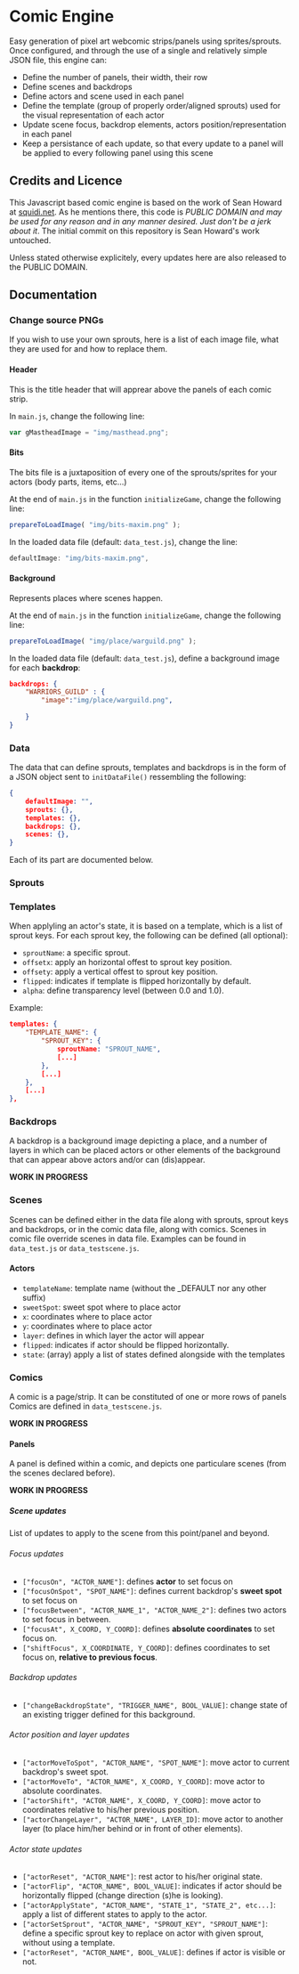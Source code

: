 Comic Engine
=====

Easy generation of pixel art webcomic strips/panels using sprites/sprouts. Once configured, and through the use of a single and relatively simple JSON file, this engine can:
* Define the number of panels, their width, their row
* Define scenes and backdrops
* Define actors and scene used in each panel
* Define the template (group of properly order/aligned sprouts) used for the visual representation of each actor
* Update scene focus, backdrop elements, actors position/representation in each panel
* Keep a persistance of each update, so that every update to a panel will be applied to every following panel using this scene

## Credits and Licence

This Javascript based comic engine is based on the work of Sean Howard at [squidi.net](http://www.squidi.net/threep/eComic/index.php). As he mentions there, this code is *PUBLIC DOMAIN and may be used for any reason and in any manner desired. Just don't be a jerk about it*. The initial commit on this repository is Sean Howard's work untouched.

Unless stated otherwise explicitely, every updates here are also released to the PUBLIC DOMAIN.

## Documentation

### Change source PNGs
If you wish to use your own sprouts, here is a list of each image file, what they are used for and how to replace them.

#### Header
This is the title header that will apprear above the panels of each comic strip.

In ```main.js```, change the following line:
```js
var gMastheadImage = "img/masthead.png";
```

#### Bits
The bits file is a juxtaposition of every one of the sprouts/sprites for your actors (body parts, items, etc...)

At the end of ```main.js``` in the function ```initializeGame```, change the following line:
```js
prepareToLoadImage( "img/bits-maxim.png" );
```

In the loaded data file (default: ```data_test.js```), change the line:
```js
defaultImage: "img/bits-maxim.png",
```

#### Background
Represents places where scenes happen.

At the end of ```main.js``` in the function ```initializeGame```, change the following line:
```js
prepareToLoadImage( "img/place/warguild.png" );
```

In the loaded data file (default: ```data_test.js```), define a background image for each **backdrop**:
```json
backdrops: {
    "WARRIORS_GUILD" : {
        "image":"img/place/warguild.png",
		
	}
}
```

### Data
The data that can define sprouts, templates and backdrops is in the form of a JSON object sent to ```initDataFile()``` ressembling the following:
```json
{
    defaultImage: "",
    sprouts: {},
    templates: {},
    backdrops: {},
    scenes: {},
}
```

Each of its part are documented below.
	        
### Sprouts

### Templates
When applyling an actor's state, it is based on a template, which is a list of sprout keys. For each sprout key, the following can be defined (all optional):

* ```sproutName```: a specific sprout.
* ```offsetx```: apply an horizontal offest to sprout key position.
* ```offsety```: apply a vertical offest to sprout key position.
* ```flipped```: indicates if template is flipped horizontally by default.
* ```alpha```: define transparency level (between 0.0 and 1.0).

Example:
```json
templates: {
    "TEMPLATE_NAME": {
        "SPROUT_KEY": {
            sproutName: "SPROUT_NAME",
            [...]
        },
        [...]
    },
    [...]
},
```

### Backdrops
A backdrop is a background image depicting a place, and a number of layers in which can be placed actors or other elements of the background that can appear above actors and/or can (dis)appear.

**WORK IN PROGRESS**

### Scenes
Scenes can be defined either in the data file along with sprouts, sprout keys and backdrops, or in the comic data file, along with comics. Scenes in comic file override scenes in data file. Examples can be found in ```data_test.js``` or ```data_testscene.js```.
	        
#### Actors
* ```templateName```: template name (without the _DEFAULT nor any other suffix)
* ```sweetSpot```: sweet spot where to place actor
* ```x```: coordinates where to place actor
* ```y```: coordinates where to place actor
* ```layer```: defines in which layer the actor will appear
* ```flipped```: indicates if actor should be flipped horizontally.
* ```state```: (array) apply a list of states defined alongside with the templates

### Comics
A comic is a page/strip. It can be constituted of one or more rows of panels Comics are defined in ```data_testscene.js```.

**WORK IN PROGRESS**

#### Panels
A panel is defined within a comic, and depicts one particulare scenes (from the scenes declared before).

**WORK IN PROGRESS**

##### Scene updates

List of updates to apply to the scene from this point/panel and beyond.

###### Focus updates
* ```["focusOn", "ACTOR_NAME"]```: defines **actor** to set focus on
* ```["focusOnSpot", "SPOT_NAME"]```: defines current backdrop's **sweet spot** to set focus on
* ```["focusBetween", "ACTOR_NAME_1", "ACTOR_NAME_2"]```: defines two actors to set focus in between.
* ```["focusAt", X_COORD, Y_COORD]```: defines **absolute coordinates** to set focus on.
* ```["shiftFocus", X_COORDINATE, Y_COORD]```: defines coordinates to set focus on, **relative to previous focus**.

###### Backdrop updates
* ```["changeBackdropState", "TRIGGER_NAME", BOOL_VALUE]```: change state of an existing trigger defined for this background.</li>

###### Actor position and layer updates</h6>
* ```["actorMoveToSpot", "ACTOR_NAME", "SPOT_NAME"]```: move actor to current backdrop's sweet spot.
* ```["actorMoveTo", "ACTOR_NAME", X_COORD, Y_COORD]```: move actor to absolute coordinates.
* ```["actorShift", "ACTOR_NAME", X_COORD, Y_COORD]```: move actor to coordinates relative to his/her previous position.
* ```["actorChangeLayer", "ACTOR_NAME", LAYER_ID]```: move actor to another layer (to place him/her behind or in front of other elements).

###### Actor state updates
* ```["actorReset", "ACTOR_NAME"]```: rest actor to his/her original state.
* ```["actorFlip", "ACTOR_NAME", BOOL_VALUE]```: indicates if actor should be horizontally flipped (change direction (s)he is looking).
* ```["actorApplyState", "ACTOR_NAME", "STATE_1", "STATE_2", etc...]```: apply a list of different states to apply to the actor.
* ```["actorSetSprout", "ACTOR_NAME", "SPROUT_KEY", "SPROUT_NAME"]```: define a specific sprout key to replace on actor with given sprout, without using a template.
* ```["actorReset", "ACTOR_NAME", BOOL_VALUE]```: defines if actor is visible or not.
